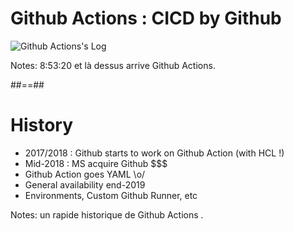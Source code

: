 <!-- .slide: class="transition sfeir-bg-red" -->

# Github Actions : CICD by Github

![Github Actions's Log](./assets/images/github-actions-logo.png)

Notes: 8:53:20 et là dessus arrive Github Actions.

##==##

# History

* 2017/2018 : Github starts to work on Github Action (with HCL !)
* Mid-2018 : MS acquire Github $$$
* Github Action goes YAML \o/
* General availability end-2019
* Environments, Custom Github Runner, etc
<!-- .element: class="list-fragment" -->

Notes: un rapide historique de Github Actions .
